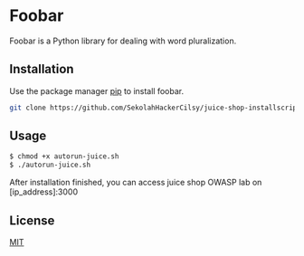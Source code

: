 # Foobar

Foobar is a Python library for dealing with word pluralization.

## Installation

Use the package manager [pip](https://pip.pypa.io/en/stable/) to install foobar.

```bash
git clone https://github.com/SekolahHackerCilsy/juice-shop-installscript.git
```

## Usage

```bash
$ chmod +x autorun-juice.sh
$ ./autorun-juice.sh
```
After installation finished, you can access juice shop OWASP lab on [ip_address]:3000

## License
[MIT](https://choosealicense.com/licenses/mit/)
